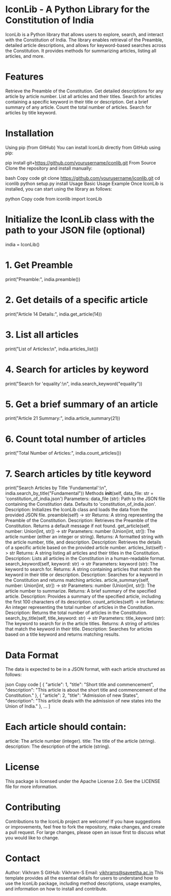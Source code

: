 # IconLib - A Python Library for the Constitution of India
IconLib is a Python library that allows users to explore, search, and interact with the Constitution of India. The library enables retrieval of the Preamble, detailed article descriptions, and allows for keyword-based searches across the Constitution. It provides methods for summarizing articles, listing all articles, and more.

# Features
Retrieve the Preamble of the Constitution.
Get detailed descriptions for any article by article number.
List all articles and their titles.
Search for articles containing a specific keyword in their title or description.
Get a brief summary of any article.
Count the total number of articles.
Search for articles by title keyword.
# Installation
Using pip (from GitHub)
You can install IconLib directly from GitHub using pip:

pip install git+https://github.com/yourusername/iconlib.git
From Source
Clone the repository and install manually:

bash
Copy code
git clone https://github.com/yourusername/iconlib.git
cd iconlib
python setup.py install
Usage
Basic Usage Example
Once IconLib is installed, you can start using the library as follows:

python
Copy code
from iconlib import IconLib

# Initialize the IconLib class with the path to your JSON file (optional)
india = IconLib()

# 1. Get Preamble
print("Preamble:", india.preamble())

# 2. Get details of a specific article
print("Article 14 Details:", india.get_article(14))

# 3. List all articles
print("List of Articles:\n", india.articles_list())

# 4. Search for articles by keyword
print("Search for 'equality':\n", india.search_keyword("equality"))

# 5. Get a brief summary of an article
print("Article 21 Summary:", india.article_summary(21))

# 6. Count total number of articles
print("Total Number of Articles:", india.count_articles())

# 7. Search articles by title keyword
print("Search Articles by Title 'Fundamental':\n", india.search_by_title("Fundamental"))
Methods
__init__(self, data_file: str = 'constitution_of_india.json')
Parameters:
data_file (str): Path to the JSON file containing the Constitution data. Defaults to 'constitution_of_india.json'.
Description: Initializes the IconLib class and loads the data from the provided JSON file.
preamble(self) -> str
Returns: A string representing the Preamble of the Constitution.
Description: Retrieves the Preamble of the Constitution. Returns a default message if not found.
get_article(self, number: Union[int, str]) -> str
Parameters:
number (Union[int, str]): The article number (either an integer or string).
Returns: A formatted string with the article number, title, and description.
Description: Retrieves the details of a specific article based on the provided article number.
articles_list(self) -> str
Returns: A string listing all articles and their titles in the Constitution.
Description: Lists all articles in the Constitution in a human-readable format.
search_keyword(self, keyword: str) -> str
Parameters:
keyword (str): The keyword to search for.
Returns: A string containing articles that match the keyword in their title or description.
Description: Searches for a keyword in the Constitution and returns matching articles.
article_summary(self, number: Union[int, str]) -> str
Parameters:
number (Union[int, str]): The article number to summarize.
Returns: A brief summary of the specified article.
Description: Provides a summary of the specified article, including the first 100 characters of its description.
count_articles(self) -> int
Returns: An integer representing the total number of articles in the Constitution.
Description: Returns the total number of articles in the Constitution.
search_by_title(self, title_keyword: str) -> str
Parameters:
title_keyword (str): The keyword to search for in the article titles.
Returns: A string of articles that match the keyword in their title.
Description: Searches for articles based on a title keyword and returns matching results.

# Data Format
The data is expected to be in a JSON format, with each article structured as follows:

json
Copy code
[
  {
    "article": 1,
    "title": "Short title and commencement",
    "description": "This article is about the short title and commencement of the Constitution."
  },
  {
    "article": 2,
    "title": "Admission of new States",
    "description": "This article deals with the admission of new states into the Union of India."
  },
  ...
]
# Each article should contain:

article: The article number (integer).
title: The title of the article (string).
description: The description of the article (string).
# License
This package is licensed under the Apache License 2.0. See the LICENSE file for more information.

# Contributing
Contributions to the IconLib project are welcome! If you have suggestions or improvements, feel free to fork the repository, make changes, and create a pull request. For large changes, please open an issue first to discuss what you would like to change.

# Contact
Author: Vikhram S
GitHub: Vikhram-S
Email: vikhrams@saveetha.ac.in
This template provides all the essential details for users to understand how to use the IconLib package, including method descriptions, usage examples, and information on how to install and contribute.







